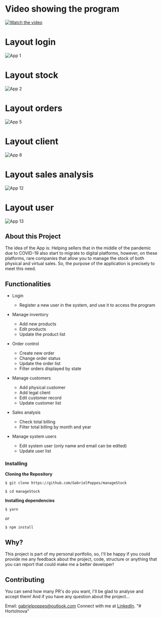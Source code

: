 # Video showing the program
[![Watch the video](https://img.shields.io/badge/YouTube-FF0000?style=for-the-badge&logo=youtube&logoColor=white)](https://youtu.be/OronoEPT3DY)

# Layout login
![App 1](https://raw.githubusercontent.com/GabrielPoppes/manageStock/master/GerenciadorDeEstoque/img/TelaLogado/Captura%20de%20tela%2013-05-2021%2011.48.30.png)
# Layout stock
![App 2](https://raw.githubusercontent.com/GabrielPoppes/manageStock/master/GerenciadorDeEstoque/img/TelaLogado/PT1.png)
# Layout orders
![App 5](https://raw.githubusercontent.com/GabrielPoppes/manageStock/master/GerenciadorDeEstoque/img/TelaLogado/PT2.png)
# Layout client
![App 8](https://raw.githubusercontent.com/GabrielPoppes/manageStock/master/GerenciadorDeEstoque/img/TelaLogado/PT3.png)
# Layout sales analysis
![App 12](https://raw.githubusercontent.com/GabrielPoppes/manageStock/master/GerenciadorDeEstoque/img/TelaLogado/PT5.png)
# Layout user
![App 13](https://raw.githubusercontent.com/GabrielPoppes/manageStock/master/GerenciadorDeEstoque/img/TelaLogado/PT4.png)

## About this Project
The idea of the App is:
Helping sellers that in the middle of the pandemic due to COVID-19 also start to migrate to digital platforms, however, on these platforms, rare companies that allow you to manage the stock of both physical and virtual sales. So, the purpose of the application is precisely to meet this need.

## Functionalities

- Login
	- Register a new user in the system, and use it to access the program
  
- Manage inventory
	- Add new products
  - Edit products
  - Update the product list
  
- Order control
	- Create new order
  - Change order status
  - Update the order list
  - Filter orders displayed by state
  
- Manage customers
  - Add physical customer
  - Add legal client
  - Edit customer record
  - Update customer list
  
- Sales analysis
  - Check total billing
  - Filter total billing by month and year
  
- Manage system users
  - Edit system user (only name and email can be edited)
  - Update user list
  
### Installing

**Cloning the Repository**

```
$ git clone https://github.com/GabrielPoppes/manageStock

$ cd manageStock
```

**Installing dependencies**

```
$ yarn
```

_or_

```
$ npm install
```

## Why?
This project is part of my personal portfolio, so, I'll be happy if you could provide me any feedback about the project, code, structure or anything that you can report that could make me a better developer!

## Contributing
You can send how many PR's do you want, I'll be glad to analyse and accept them! And if you have any question about the project...

Email: gabrielpoppes@outlook.com
Connect with me at [LinkedIn](https://www.linkedin.com/in/gabrielpoppes/).
"# HortoInova" 
